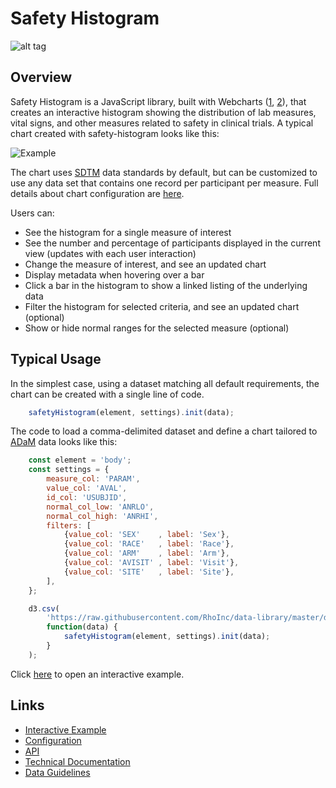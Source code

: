 # Safety Histogram
![alt tag](https://user-images.githubusercontent.com/31038805/33951165-3e6299dc-dffc-11e7-82c6-0ffd133f42ac.gif)

## Overview
Safety Histogram is a JavaScript library, built with Webcharts ([1](https://github.com/RhoInc/Webcharts), [2](https://github.com/RhoInc/webcharts-wrapper-boilerplate)), that creates an interactive histogram showing the distribution of lab measures, vital signs, and other measures related to safety in clinical trials.
A typical chart created with safety-histogram looks like this: 

![Example](https://user-images.githubusercontent.com/31038805/33951675-9edaeb42-dffd-11e7-8bed-71988d7092a2.gif)

The chart uses [SDTM](http://www.cdisc.org/sdtm) data standards by default, but can be customized to use any data set that contains one record per participant per measure.
Full details about chart configuration are [here](Configuration).

Users can:
* See the histogram for a single measure of interest
* See the number and percentage of participants displayed in the current view (updates with each user interaction)
* Change the measure of interest, and see an updated chart
* Display metadata when hovering over a bar
* Click a bar in the histogram to show a linked listing of the underlying data
* Filter the histogram for selected criteria, and see an updated chart (optional)
* Show or hide normal ranges for the selected measure (optional)

## Typical Usage
In the simplest case, using a dataset matching all default requirements, the chart can be created with a single line of code.

```javascript
    safetyHistogram(element, settings).init(data);
```

The code to load a comma-delimited dataset and define a chart tailored to [ADaM](https://www.cdisc.org/standards/foundational/adam) data looks like this:

```javascript
    const element = 'body';
    const settings = {
        measure_col: 'PARAM',
        value_col: 'AVAL',
        id_col: 'USUBJID',
        normal_col_low: 'ANRLO',
        normal_col_high: 'ANRHI',
        filters: [
            {value_col: 'SEX'    , label: 'Sex'},
            {value_col: 'RACE'   , label: 'Race'},
            {value_col: 'ARM'    , label: 'Arm'},
            {value_col: 'AVISIT' , label: 'Visit'},
            {value_col: 'SITE'   , label: 'Site'},
        ],
    };

    d3.csv(
        'https://raw.githubusercontent.com/RhoInc/data-library/master/data/clinical-trials/adam/advs.csv',
        function(data) {
            safetyHistogram(element, settings).init(data);
        }
    );
```

Click [here](https://rhoinc.github.io/safety-histogram/test-page/) to open an interactive example.

## Links 
- [Interactive Example](https://rhoinc.github.io/safety-histogram/test-page/)
- [Configuration](https://github.com/RhoInc/safety-histogram/wiki/Configuration)
- [API](https://github.com/RhoInc/safety-histogram/wiki/API)
- [Technical Documentation](https://github.com/RhoInc/safety-histogram/wiki/Technical-Documentation)
- [Data Guidelines](https://github.com/RhoInc/safety-histogram/wiki/Data-Guidelines)
